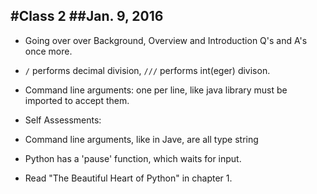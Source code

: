 #Class 2
##Jan. 9, 2016
------------

- Going over over Background, Overview and Introduction Q's and A's 
once more.

- ```/``` performs decimal division, ```///``` performs int(eger) divison.
- Command line arguments: one per line, like java library must be imported to accept them.
- Self Assessments:  
- Command line arguments, like in Jave, are all type string 
- Python has a 'pause' function, which waits for <CR> input.
- Read "The Beautiful Heart of Python" in chapter 1.
